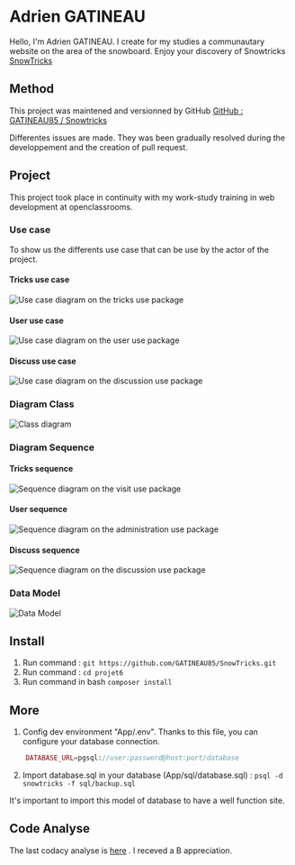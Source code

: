 # Adrien GATINEAU

Hello, I'm Adrien GATINEAU. I create for my studies a communautary website on the area of the snowboard. Enjoy your discovery of Snowtricks 
[SnowTricks](http://51.15.234.228/projet5/public/index.php?action=home)

## Method
This project was maintened and versionned by GitHub
[GitHub : GATINEAU85 / Snowtricks](https://github.com/GATINEAU85/SnowTricks)

Differentes issues are made. They was been gradually resolved during the developpement and the creation of pull request. 

## Project

This project took place in continuity with my work-study training in web development at openclassrooms.

### Use case

To show us the differents use case that can be use by the actor of the project. 

#### Tricks use case

![Use case diagram on the tricks use package](http://51.15.234.228/projet6/public/files/uml/UseCaseTricks.png)

#### User use case

![Use case diagram on the user use package](http://51.15.234.228/projet6/public/files/uml/UseCaseUser.png)

#### Discuss use case

![Use case diagram on the discussion use package](http://51.15.234.228/projet6/public/files/uml/UseCaseDiscuss.png)

### Diagram Class

![Class diagram](http://51.15.234.228/projet6/public/files/uml/DiagramClass.png)

### Diagram Sequence

#### Tricks sequence

![Sequence diagram on the visit use package](http://51.15.234.228/projet6/public/files/uml/TricksSequence.png)

#### User sequence

![Sequence diagram on the administration use package](http://51.15.234.228/projet6/public/files/uml/UserSequence.png)

#### Discuss sequence

![Sequence diagram on the discussion use package](http://51.15.234.228/projet6/public/files/uml/DiscussSequence.png)

### Data Model

![Data Model](http://51.15.234.228/projet6/public/files/uml/DataModel.jpg)

## Install 

1. Run command : `git https://github.com/GATINEAU85/SnowTricks.git`
2. Run command : `cd projet6`
3. Run command in bash `composer install`

## More 

1. Config dev environment "App/.env". Thanks to this file, you can configure your database connection.
```php
    DATABASE_URL=pgsql://user:password@host:port/database
```
2. Import database.sql in your database (App/sql/database.sql) : `psql -d snowtricks -f sql/backup.sql`

It's important to import this model of database to have a well function site.

## Code Analyse

The last codacy analyse is [here](https://app.codacy.com/manual/GATINEAU85/SnowTricks/files?bid=18370775) . I receved a B appreciation.